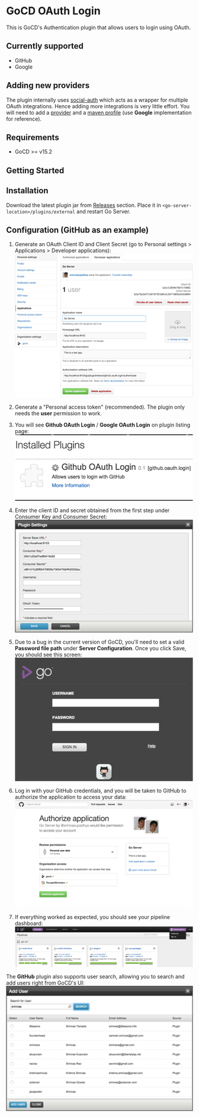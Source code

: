 # GoCD OAuth Login
This is GoCD's Authentication plugin that allows users to login using OAuth.

## Currently supported
* GitHub
* Google

## Adding new providers
The plugin internally uses [social-auth](https://github.com/3pillarlabs/socialauth) which acts as a wrapper for multiple OAuth integrations. Hence adding more integrations is very little effort. You will need to add a [provider](https://github.com/srinivasupadhya/gocd-oauth-login/blob/master/src/main/java/com/tw/go/plugin/provider/Provider.java) and a [maven profile](https://github.com/srinivasupadhya/gocd-oauth-login/blob/master/pom.xml#L65) (use **Google** implementation for reference).

## Requirements
* GoCD >= v15.2

## Getting Started

## Installation

Download the latest plugin jar from [Releases](https://github.com/srinivasupadhya/gocd-oauth-login/releases) section. Place it in `<go-server-location>/plugins/external` and restart Go Server.

## Configuration (GitHub as an example)

1. Generate an OAuth Client ID and Client Secret (go to Personal settings > Applications > Developer applications): ![Generate OAuth Token][1]

1. Generate a "Personal access token" (recommended). The plugin only needs the **user** permission to work.

1. You will see **Github OAuth Login** / **Google OAuth Login** on plugin listing page: ![Plugins listing page][2]

1. Enter the client ID and secret obtained from the first step under Consumer Key and Consumer Secret: ![Configure plugin pop-up][3]

1. Due to a bug in the current version of GoCD, you'll need to set a valid **Password file path** under **Server Configuration**. Once you click Save, you should see this screen: ![Login Page][4]

1. Log in with your GitHub credentials, and you will be taken to GitHub to authorize the application to access your data: ![GitHub authorize page][5]

1. If everything worked as expected, you should see your pipeline dashboard: ![Pipeline Dashboard][6]

The **GitHub** plugin also supports user search, allowing you to search and add users right from GoCD's UI:
![Add User][7]

[1]: images/generate-oauth-token.png  "Generate OAuth Token"
[2]: images/list-plugin.png  "List Plugin"
[3]: images/configure-plugin.png  "Configure Plugin"
[4]: images/login-page.png  "Login Page"
[5]: images/github-login.png  "Authorize GitHub Login"
[6]: images/successful-login.png  "On Successful Login"
[7]: images/add-user.png  "Add User"
